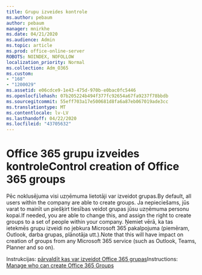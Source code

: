 ```yaml
---
title: Grupu izveides kontrole
ms.author: pebaum
author: pebaum
manager: mnirkhe
ms.date: 04/21/2020
ms.audience: Admin
ms.topic: article
ms.prod: office-online-server
ROBOTS: NOINDEX, NOFOLLOW
localization_priority: Normal
ms.collection: Adm_O365
ms.custom:
- "168"
- "1200029"
ms.assetid: e06cdce9-1e43-475d-970b-e0bac0fc5446
ms.openlocfilehash: 07b205224b494f377fc92654a67fa9237f78bbdb
ms.sourcegitcommit: 55eff703a17e500681d8fa6a87eb067019ade3cc
ms.translationtype: MT
ms.contentlocale: lv-LV
ms.lasthandoff: 04/22/2020
ms.locfileid: "43705632"
---
```

# <a name="control-creation-of-office-365-groups"></a><span data-ttu-id="14e00-102">Office 365 grupu izveides kontrole</span><span class="sxs-lookup"><span data-stu-id="14e00-102">Control creation of Office 365 groups</span></span>

<span data-ttu-id="14e00-103">Pēc noklusējuma visi uzņēmuma lietotāji var izveidot grupas.</span><span class="sxs-lookup"><span data-stu-id="14e00-103">By default, all users within the company are able to create groups.</span></span> <span data-ttu-id="14e00-104">Ja nepieciešams, jūs varat to mainīt un piešķirt tiesības veidot grupas jūsu uzņēmuma personu kopai.</span><span class="sxs-lookup"><span data-stu-id="14e00-104">If needed, you are able to change this, and assign the right to create groups to a set of people within your company.</span></span> <span data-ttu-id="14e00-105">Ņemiet vērā, ka tas ietekmēs grupu izveidi no jebkura Microsoft 365 pakalpojuma (piemēram, Outlook, darba grupas, plānotāja utt.).</span><span class="sxs-lookup"><span data-stu-id="14e00-105">Note that this will have impact on creation of groups from any Microsoft 365 service (such as Outlook, Teams, Planner and so on).</span></span>
  
<span data-ttu-id="14e00-106">Instrukcijas: [pārvaldīt kas var izveidot Office 365 grupas](https://docs.microsoft.com/office365/admin/create-groups/manage-creation-of-groups)</span><span class="sxs-lookup"><span data-stu-id="14e00-106">Instructions: [Manage who can create Office 365 Groups](https://docs.microsoft.com/office365/admin/create-groups/manage-creation-of-groups)</span></span>
